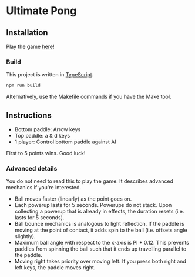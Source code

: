 # Ultimate Pong

## Installation

Play the game [here][1]!

### Build

This project is written in [TypeScript][2].

```sh
npm run build
```

Alternatively, use the Makefile commands if you have the Make tool.

## Instructions

- Bottom paddle: Arrow keys
- Top paddle: a & d keys
- 1 player: Control bottom paddle against AI

First to 5 points wins. Good luck!

### Advanced details

You do not need to read this to play the game. It describes advanced mechanics
if you're interested.

- Ball moves faster (linearly) as the point goes on.
- Each powerup lasts for 5 seconds. Powerups do not stack. Upon collecting a
  powerup that is already in effects, the duration resets (i.e. lasts for 5
  seconds).
- Ball bounce mechanics is analogous to light reflection. If the paddle is
  moving at the point of contact, it adds spin to the ball (i.e. offsets angle
  slightly).
- Maximum ball angle with respect to the x-axis is PI * 0.12. This prevents
  paddles from spinning the ball such that it ends up travelling parallel to the
  paddle.
- Moving right takes priority over moving left. If you press both right and left
  keys, the paddle moves right.

[1]: https://j-freddy.github.io/games/ultimate-pong/
[2]: https://www.typescriptlang.org/download
